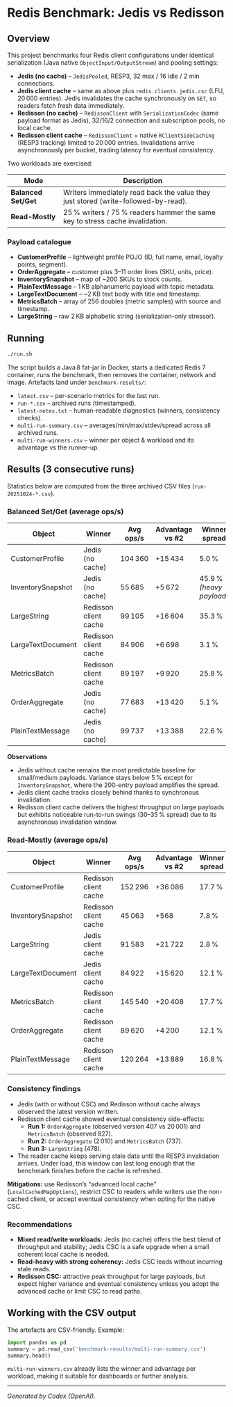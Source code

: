 # Redis Benchmark: Jedis vs Redisson

## Overview
This project benchmarks four Redis client configurations under identical serialization (Java native `ObjectInput/OutputStream`) and pooling settings:

- **Jedis (no cache)** – `JedisPooled`, RESP3, 32 max / 16 idle / 2 min connections.
- **Jedis client cache** – same as above plus `redis.clients.jedis.csc` (LFU, 20 000 entries). Jedis invalidates the cache synchronously on `SET`, so readers fetch fresh data immediately.
- **Redisson (no cache)** – `RedissonClient` with `SerializationCodec` (same payload format as Jedis), 32/16/2 connection and subscription pools, no local cache.
- **Redisson client cache** – `RedissonClient` + native `RClientSideCaching` (RESP3 tracking) limited to 20 000 entries. Invalidations arrive asynchronously per bucket, trading latency for eventual consistency.

Two workloads are exercised:

| Mode | Description |
|------|-------------|
| **Balanced Set/Get** | Writers immediately read back the value they just stored (write-followed-by-read). |
| **Read-Mostly** | 25 % writers / 75 % readers hammer the same key to stress cache invalidation. |

### Payload catalogue
- **CustomerProfile** – lightweight profile POJO (ID, full name, email, loyalty points, segment).
- **OrderAggregate** – customer plus 3–11 order lines (SKU, units, price).
- **InventorySnapshot** – map of ~200 SKUs to stock counts.
- **PlainTextMessage** – 1 KB alphanumeric payload with topic metadata.
- **LargeTextDocument** – ~2 KB text body with title and timestamp.
- **MetricsBatch** – array of 256 doubles (metric samples) with source and timestamp.
- **LargeString** – raw 2 KB alphabetic string (serialization-only stressor).

## Running
```bash
./run.sh
```

The script builds a Java 8 fat-jar in Docker, starts a dedicated Redis 7 container, runs the benchmark, then removes the container, network and image. Artefacts land under `benchmark-results/`:

- `latest.csv` – per-scenario metrics for the last run.
- `run-*.csv` – archived runs (timestamped).
- `latest-notes.txt` – human-readable diagnostics (winners, consistency checks).
- `multi-run-summary.csv` – averages/min/max/stdev/spread across all archived runs.
- `multi-run-winners.csv` – winner per object & workload and its advantage vs the runner-up.

## Results (3 consecutive runs)
Statistics below are computed from the three archived CSV files (`run-20251024-*.csv`).

### Balanced Set/Get (average ops/s)
| Object | Winner | Avg ops/s | Advantage vs #2 | Winner spread |
|--------|--------|-----------|-----------------|---------------|
| CustomerProfile | Jedis (no cache) | 104 360 | +15 434 | 5.0 % |
| InventorySnapshot | Jedis (no cache) | 55 685 | +5 672 | 45.9 % *(heavy payload)* |
| LargeString | Redisson client cache | 99 105 | +16 604 | 35.3 % |
| LargeTextDocument | Redisson client cache | 84 906 | +6 698 | 3.1 % |
| MetricsBatch | Redisson client cache | 89 197 | +9 920 | 25.8 % |
| OrderAggregate | Jedis (no cache) | 77 683 | +13 420 | 5.1 % |
| PlainTextMessage | Jedis (no cache) | 99 737 | +13 388 | 22.6 % |

**Observations**
- Jedis without cache remains the most predictable baseline for small/medium payloads. Variance stays below 5 % except for `InventorySnapshot`, where the 200-entry payload amplifies the spread.
- Jedis client cache tracks closely behind thanks to synchronous invalidation.
- Redisson client cache delivers the highest throughput on large payloads but exhibits noticeable run-to-run swings (30–35 % spread) due to its asynchronous invalidation window.

### Read-Mostly (average ops/s)
| Object | Winner | Avg ops/s | Advantage vs #2 | Winner spread |
|--------|--------|-----------|-----------------|---------------|
| CustomerProfile | Redisson client cache | 152 296 | +36 086 | 17.7 % |
| InventorySnapshot | Redisson client cache | 45 063 | +568 | 7.8 % |
| LargeString | Jedis client cache | 91 583 | +21 722 | 2.8 % |
| LargeTextDocument | Jedis client cache | 84 922 | +15 620 | 12.1 % |
| MetricsBatch | Redisson client cache | 145 540 | +20 408 | 17.7 % |
| OrderAggregate | Redisson client cache | 89 620 | +4 200 | 12.1 % |
| PlainTextMessage | Redisson client cache | 120 264 | +13 889 | 16.8 % |

### Consistency findings
- Jedis (with or without CSC) and Redisson without cache always observed the latest version written.
- Redisson client cache showed eventual consistency side-effects:
  - **Run 1:** `OrderAggregate` (observed version 407 vs 20 001) and `MetricsBatch` (observed 827).
  - **Run 2:** `OrderAggregate` (2 010) and `MetricsBatch` (737).
  - **Run 3:** `LargeString` (478).
- The reader cache keeps serving stale data until the RESP3 invalidation arrives. Under load, this window can last long enough that the benchmark finishes before the cache is refreshed.

**Mitigations:** use Redisson’s “advanced local cache” (`LocalCachedMapOptions`), restrict CSC to readers while writers use the non-cached client, or accept eventual consistency when opting for the native CSC.

### Recommendations
- **Mixed read/write workloads:** Jedis (no cache) offers the best blend of throughput and stability; Jedis CSC is a safe upgrade when a small coherent local cache is needed.
- **Read-heavy with strong coherency:** Jedis CSC leads without incurring stale reads.
- **Redisson CSC:** attractive peak throughput for large payloads, but expect higher variance and eventual consistency unless you adopt the advanced cache or limit CSC to read paths.

## Working with the CSV output
The artefacts are CSV-friendly. Example:
```python
import pandas as pd
summary = pd.read_csv('benchmark-results/multi-run-summary.csv')
summary.head()
```
`multi-run-winners.csv` already lists the winner and advantage per workload, making it suitable for dashboards or further analysis.

---
_Generated by Codex (OpenAI)._ 
